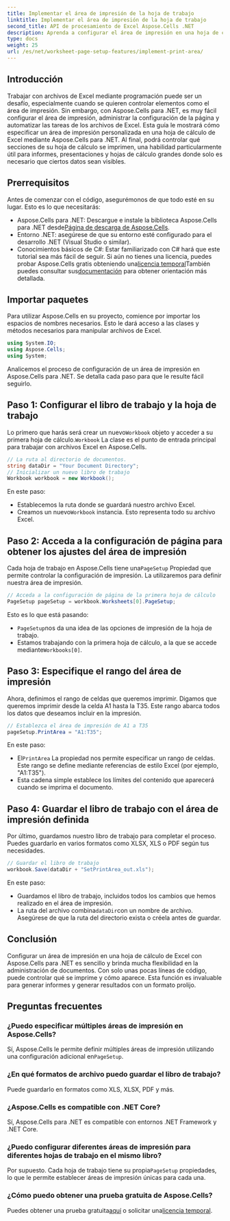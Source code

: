 ```yaml
---
title: Implementar el área de impresión de la hoja de trabajo
linktitle: Implementar el área de impresión de la hoja de trabajo
second_title: API de procesamiento de Excel Aspose.Cells .NET
description: Aprenda a configurar el área de impresión en una hoja de cálculo de Excel con Aspose.Cells para .NET. Guía paso a paso para controlar las secciones impresas en su libro de trabajo.
type: docs
weight: 25
url: /es/net/worksheet-page-setup-features/implement-print-area/
---
```

## Introducción
Trabajar con archivos de Excel mediante programación puede ser un desafío, especialmente cuando se quieren controlar elementos como el área de impresión. Sin embargo, con Aspose.Cells para .NET, es muy fácil configurar el área de impresión, administrar la configuración de la página y automatizar las tareas de los archivos de Excel. Esta guía le mostrará cómo especificar un área de impresión personalizada en una hoja de cálculo de Excel mediante Aspose.Cells para .NET. Al final, podrá controlar qué secciones de su hoja de cálculo se imprimen, una habilidad particularmente útil para informes, presentaciones y hojas de cálculo grandes donde solo es necesario que ciertos datos sean visibles.
## Prerrequisitos
Antes de comenzar con el código, asegurémonos de que todo esté en su lugar. Esto es lo que necesitarás:
- Aspose.Cells para .NET: Descargue e instale la biblioteca Aspose.Cells para .NET desde[Página de descarga de Aspose.Cells](https://releases.aspose.com/cells/net/).
- Entorno .NET: asegúrese de que su entorno esté configurado para el desarrollo .NET (Visual Studio o similar).
- Conocimientos básicos de C#: Estar familiarizado con C# hará que este tutorial sea más fácil de seguir.
 Si aún no tienes una licencia, puedes probar Aspose.Cells gratis obteniendo una[licencia temporal](https://purchase.aspose.com/temporary-license/)También puedes consultar sus[documentación](https://reference.aspose.com/cells/net/) para obtener orientación más detallada.
## Importar paquetes
Para utilizar Aspose.Cells en su proyecto, comience por importar los espacios de nombres necesarios. Esto le dará acceso a las clases y métodos necesarios para manipular archivos de Excel.
```csharp
using System.IO;
using Aspose.Cells;
using System;
```
Analicemos el proceso de configuración de un área de impresión en Aspose.Cells para .NET. Se detalla cada paso para que le resulte fácil seguirlo.
## Paso 1: Configurar el libro de trabajo y la hoja de trabajo
 Lo primero que harás será crear un nuevo`Workbook` objeto y acceder a su primera hoja de cálculo.`Workbook` La clase es el punto de entrada principal para trabajar con archivos Excel en Aspose.Cells.
```csharp
// La ruta al directorio de documentos.
string dataDir = "Your Document Directory";
// Inicializar un nuevo libro de trabajo
Workbook workbook = new Workbook();
```
En este paso:
- Establecemos la ruta donde se guardará nuestro archivo Excel.
-  Creamos un nuevo`Workbook` instancia. Esto representa todo su archivo Excel.
## Paso 2: Acceda a la configuración de página para obtener los ajustes del área de impresión
 Cada hoja de trabajo en Aspose.Cells tiene una`PageSetup` Propiedad que permite controlar la configuración de impresión. La utilizaremos para definir nuestra área de impresión.
```csharp
// Acceda a la configuración de página de la primera hoja de cálculo
PageSetup pageSetup = workbook.Worksheets[0].PageSetup;
```
Esto es lo que está pasando:
- `PageSetup`nos da una idea de las opciones de impresión de la hoja de trabajo.
-  Estamos trabajando con la primera hoja de cálculo, a la que se accede mediante`Workbooks[0]`.
## Paso 3: Especifique el rango del área de impresión
Ahora, definimos el rango de celdas que queremos imprimir. Digamos que queremos imprimir desde la celda A1 hasta la T35. Este rango abarca todos los datos que deseamos incluir en la impresión.
```csharp
// Establezca el área de impresión de A1 a T35
pageSetup.PrintArea = "A1:T35";
```
En este paso:
-  El`PrintArea` La propiedad nos permite especificar un rango de celdas. Este rango se define mediante referencias de estilo Excel (por ejemplo, "A1:T35").
- Esta cadena simple establece los límites del contenido que aparecerá cuando se imprima el documento.
## Paso 4: Guardar el libro de trabajo con el área de impresión definida
Por último, guardamos nuestro libro de trabajo para completar el proceso. Puedes guardarlo en varios formatos como XLSX, XLS o PDF según tus necesidades.
```csharp
// Guardar el libro de trabajo
workbook.Save(dataDir + "SetPrintArea_out.xls");
```
En este paso:
- Guardamos el libro de trabajo, incluidos todos los cambios que hemos realizado en el área de impresión.
-  La ruta del archivo combina`dataDir`con un nombre de archivo. Asegúrese de que la ruta del directorio exista o créela antes de guardar.
## Conclusión
Configurar un área de impresión en una hoja de cálculo de Excel con Aspose.Cells para .NET es sencillo y brinda mucha flexibilidad en la administración de documentos. Con solo unas pocas líneas de código, puede controlar qué se imprime y cómo aparece. Esta función es invaluable para generar informes y generar resultados con un formato prolijo.
## Preguntas frecuentes
### ¿Puedo especificar múltiples áreas de impresión en Aspose.Cells?  
 Sí, Aspose.Cells le permite definir múltiples áreas de impresión utilizando una configuración adicional en`PageSetup`.
### ¿En qué formatos de archivo puedo guardar el libro de trabajo?  
Puede guardarlo en formatos como XLS, XLSX, PDF y más.
### ¿Aspose.Cells es compatible con .NET Core?  
Sí, Aspose.Cells para .NET es compatible con entornos .NET Framework y .NET Core.
### ¿Puedo configurar diferentes áreas de impresión para diferentes hojas de trabajo en el mismo libro?  
 Por supuesto. Cada hoja de trabajo tiene su propia`PageSetup` propiedades, lo que le permite establecer áreas de impresión únicas para cada una.
### ¿Cómo puedo obtener una prueba gratuita de Aspose.Cells?  
Puedes obtener una prueba gratuita[aquí](https://releases.aspose.com/) o solicitar una[licencia temporal](https://purchase.aspose.com/temporary-license/).